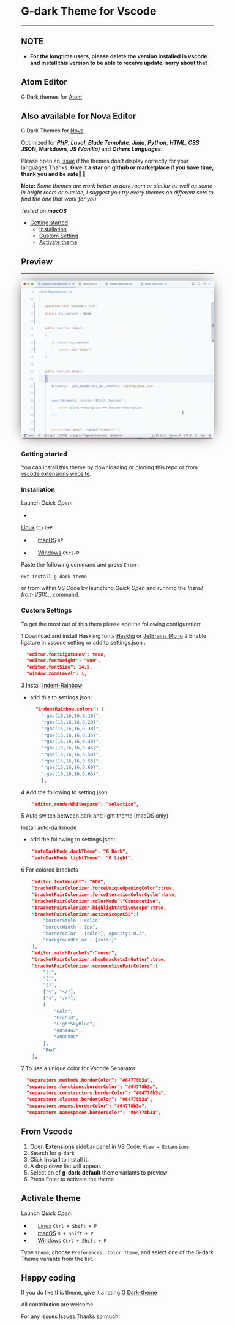 # G-dark Theme for Vscode

---

## NOTE

- **For the longtime users, please delete the version installed in vscode and install this version to be able to receive update, sorry about that**

## Atom Editor

G Dark themes for [Atom](https://atom.io/users/stoneC0der)

## Also available for Nova Editor

G Dark Themes for [Nova](https://extensions.panic.com/extensions/stonec0der/stonec0der.GDarkTheme/)

Optimized for ***PHP***, ***Laval***, ***Blade Template***, ***Jinja***, ***Python***, ***HTML***, ***CSS***, **JSON**, **Markdown**, ***JS (Vanilla)*** and ***Others Languages***.

Please open an [Issue](https://github.com/stonec0der/g-dark-theme/issues) if the themes don't display correctly for your languages Thanks.
**Give it a star on github or marketplace if you have time, thank you and be safe✌🏾**

**Note:** *Some themes are work better in dark room or similar as well as some in bright room or outside, I suggest you try every themes on different sets to find the one that work for you.*

*Tested on **macOS***

- [Getting started](#getting-started)
  - [Installation](#installation)
  - [Custom Setting](#custom-settings)
  - [Activate theme](#activate-theme)

## Preview  

---

<img src="https://raw.githubusercontent.com/stoneC0der/g-dark-theme/master/images/preview.gif" style="margin:5px auto;border-radius:6px;box-shadow:0px 0px 35px -10px rgba(10,10,10,0.90)">

### Getting started

You can install this theme by downloading or cloning this repo or from [vscode extensions website](https://marketplace.visualstudio.com/items?itemName=StoneC0der.g-dark-theme).

### Installation

Launch *Quick Open*:

- <img src="https://www.kernel.org/theme/images/logos/favicon.png" width=16 height=16/>

<a href="https://code.visualstudio.com/shortcuts/keyboard-shortcuts-linux.pdf">Linux</a> `Ctrl+P`

- <img src="https://developer.apple.com/favicon.ico" width=16 height=16/> <a href="https://code.visualstudio.com/shortcuts/keyboard-shortcuts-macos.pdf">macOS</a> `⌘P`

- <img src="https://www.microsoft.com/favicon.ico" width=16 height=16/> <a href="https://code.visualstudio.com/shortcuts/keyboard-shortcuts-windows.pdf">Windows</a> `Ctrl+P`

Paste the following command and press `Enter`:

```shell
ext install g-dark theme
```

<!-- #### Packaged VSIX Extension

[Download the latest .vsix release](https://marketplace.visualstudio.com/_apis/public/gallery/publishers/Equinusocio/vsextensions/vsc-material-theme/latest/vspackage) file from the marketplace and install it from the command line

```shell
code --install-extension vsc-g-dark-theme-*.*.*.vsix
``` -->

or from within VS Code by launching *Quick Open* and running the *Install from VSIX...* command.

### Custom Settings

To get the most out of this them please add the following configuration:

1 Download and install Haskling fonts
  [Hasklig](https://github.com/i-tu/Hasklig, "Hasklig") or [JetBrains Mono](https://www.jetbrains.com/lp/mono/)
2 Enable ligature in vscode setting or add to settings.json :

```json
  "editor.fontLigatures": true,
  "editor.fontWeight": "600",
  "editor.fontSize": 14.5,
  "window.zoomLevel": 1,
```

3 Install [Indent-Rainbow](https://marketplace.visualstudio.com/items?itemName=oderwat.indent-rainbow, "Indent-Rainbow")

- add this to settings.json:

  ```json
    "indentRainbow.colors": [
      "rgba(16,16,16,0.10)",
      "rgba(16,16,16,0.20)",
      "rgba(16,16,16,0.30)",
      "rgba(16,16,16,0.35)",
      "rgba(16,16,16,0.40)",
      "rgba(16,16,16,0.45)",
      "rgba(16,16,16,0.50)",
      "rgba(16,16,16,0.55)",
      "rgba(16,16,16,0.60)",
      "rgba(16,16,16,0.65)",
      ],
  ```

4 Add the following to setting.json

```json
    "editor.renderWhitespace": "selection",
```

5 Auto switch between dark and light theme (macOS only)

  Install [auto-darkmode](https://marketplace.visualstudio.com/items?itemName=LinusU.auto-dark-mode, "Auto Dark Mode")

- add the following to settings.json:

```json
    "autoDarkMode.darkTheme": "G Dark",
    "autoDarkMode.lightTheme": "G Light",
```

6 For colored brackets

```json
    "editor.fontWeight": "600",
    "bracketPairColorizer.forceUniqueOpeningColor":true,
    "bracketPairColorizer.forceIterationColorCycle":true,
    "bracketPairColorizer.colorMode":"Consecutive",
    "bracketPairColorizer.highlightActiveScope":true,
    "bracketPairColorizer.activeScopeCSS":[
        "borderStyle : solid",
        "borderWidth : 1px",
        "borderColor : {color}; opacity: 0.3",
        "backgroundColor : {color}"
    ],
    "editor.matchBrackets":"never",
    "bracketPairColorizer.showBracketsInGutter":true,
    "bracketPairColorizer.consecutivePairColors":[
        "()",
        "[]",
        "{}",
        ["<", "</"],
        ["<", "/>"],
        [
            "Gold",
            "Orchid",
            "LightSkyBlue",
            "#854442",
            "#08C08C"
        ],
        "Red"
    ],
```

7 To use a unique color for Vscode Separator

```json
  "separators.methods.borderColor": "#64778b3a",  
  "separators.functions.borderColor": "#64778b3a",  
  "separators.constructors.borderColor": "#64778b3a",
  "separators.classes.borderColor": "#64778b3a",  
  "separators.enums.borderColor": "#64778b3a",  
  "separators.namespaces.borderColor": "#64778b3a",
```

## From Vscode

1. Open **Extensions** sidebar panel in VS Code. `View → Extensions`
2. Search for `g-dark`
3. Click **Install** to install it.
4. A drop down list will appear.
5. Select on of **g-dark-default** theme variants to preview
6. Press Enter to activate the theme

## Activate theme

Launch *Quick Open*:

- <img src="https://www.kernel.org/theme/images/logos/favicon.png" width=16 height=16/> <a href="https://code.visualstudio.com/shortcuts/keyboard-shortcuts-linux.pdf">Linux</a> `Ctrl + Shift + P`
- <img src="https://developer.apple.com/favicon.ico" width=16 height=16/> <a href="https://code.visualstudio.com/shortcuts/keyboard-shortcuts-macos.pdf">macOS</a> `⌘ + Shift + P`
- <img src="https://www.microsoft.com/favicon.ico" width=16 height=16/> <a href="https://code.visualstudio.com/shortcuts/keyboard-shortcuts-windows.pdf">Windows</a> `Ctrl + Shift + P`

Type `theme`, choose `Preferences: Color Theme`, and select one of the G-dark Theme variants from the list.

## Happy coding

If you do like this theme, give it a rating [G Dark-theme](https://marketplace.visualstudio.com/items?itemName=StoneC0der.g-dark-theme, "G Dark-theme")

All contribution are welcome

For any issues [Issues](https://github.com/stonec0der/g-dark-theme/issues).Thanks so much!
